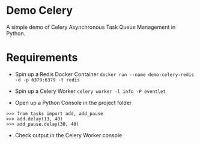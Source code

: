 # Demo Celery

A simple demo of Celery Asynchronous Task Queue Management in Python.

# Requirements

- Spin up a Redis Docker Container
`docker run --name demo-celery-redis -d -p 6379:6379 -t redis`

- Spin up a Celery Worker
`celery worker -l info -P eventlet`

- Open up a Python Console in the project folder

```
>>> from tasks import add, add_pause
>>> add.delay(13, 40)
>>> add_pause.delay(30, 40)
```

- Check output in the Celery Worker console

